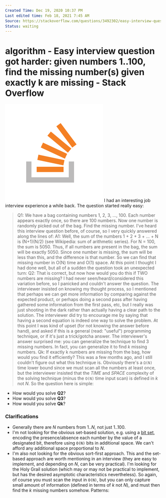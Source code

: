 ```yaml
---
Created Time: Dec 19, 2020 10:37 PM
Last edited time: Feb 18, 2021 7:45 AM
Source: https://stackoverflow.com/questions/3492302/easy-interview-question-got-harder-given-numbers-1-100-find-the-missing-numbe
Status: waiting
---
```


# algorithm - Easy interview question got harder: given numbers 1..100, find the missing number(s) given exactly k are missing - Stack Overflow

![apple-touch-icon@2.png](algorithm%20-%20Easy%20interview%20question%20got%20harder%20giv%20571f36d9d0bf4f63857c1a0b239604ff/apple-touch-icon2.png)
I had an interesting job interview experience a while back. The question started really easy:
> Q1: We have a bag containing numbers 1, 2, 3, …, 100. Each number appears exactly once, so there are 100 numbers. Now one number is randomly picked out of the bag. Find the missing number.
I've heard this interview question before, of course, so I very quickly answered along the lines of:
> A1: Well, the sum of the numbers 1 + 2 + 3 + … + N is (N+1)(N/2) (see Wikipedia: sum of arithmetic series). For N = 100, the sum is 5050. Thus, if all numbers are present in the bag, the sum will be exactly 5050. Since one number is missing, the sum will be less than this, and the difference is that number. So we can find that missing number in O(N) time and O(1) space.
At this point I thought I had done well, but all of a sudden the question took an unexpected turn:
> Q2: That is correct, but now how would you do this if TWO numbers are missing?
I had never seen/heard/considered this variation before, so I panicked and couldn't answer the question. The interviewer insisted on knowing my thought process, so I mentioned that perhaps we can get more information by comparing against the expected product, or perhaps doing a second pass after having gathered some information from the first pass, etc, but I really was just shooting in the dark rather than actually having a clear path to the solution.
The interviewer did try to encourage me by saying that having a second equation is indeed one way to solve the problem. At this point I was kind of upset (for not knowing the answer before hand), and asked if this is a general (read: "useful") programming technique, or if it's just a trick/gotcha answer.
The interviewer's answer surprised me: you can generalize the technique to find 3 missing numbers. In fact, you can generalize it to find *k* missing numbers.
> Qk: If exactly k numbers are missing from the bag, how would you find it efficiently?
This was a few months ago, and I still couldn't figure out what this technique is. Obviously there's a `Ω(N)` time lower bound since we must scan all the numbers at least once, but the interviewer insisted that the *TIME* and *SPACE* complexity of the solving technique (minus the `O(N)` time input scan) is defined in *k* not *N*.
So the question here is simple:
- How would you solve **Q2**?
- How would you solve **Q3**?
- How would you solve **Qk**?
### Clarifications
- Generally there are *N* numbers from 1..*N*, not just 1..100.
- I'm not looking for the obvious set-based solution, e.g. using a [bit set](http://en.wikipedia.org/wiki/Bit_array), encoding the presence/absence each number by the value of a designated bit, therefore using `O(N)` bits in additional space. We can't afford any additional space proportional to *N*.
- I'm also not looking for the obvious sort-first approach. This and the set-based approach are worth mentioning in an interview (they are easy to implement, and depending on *N*, can be very practical). I'm looking for the Holy Grail solution (which may or may not be practical to implement, but has the desired asymptotic characteristics nevertheless).
So again, of course you must scan the input in `O(N)`, but you can only capture small amount of information (defined in terms of *k* not *N*), and must then find the *k* missing numbers somehow.
Patterns: 